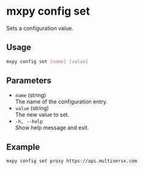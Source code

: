 # mxpy config set

Sets a configuration value.

## Usage

```bash
mxpy config set [name] [value]
```

## Parameters

- `name` (string)  
  The name of the configuration entry.
- `value` (string)  
  The new value to set.
- `-h, --help`  
  Show help message and exit.

## Example

```bash
mxpy config set proxy https://api.multiversx.com
